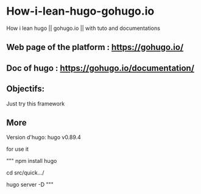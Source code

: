# How-i-lean-hugo-gohugo.io
How i lean hugo || gohugo.io || with tuto and documentations

## Web page of the platform : https://gohugo.io/

## Doc of hugo : https://gohugo.io/documentation/

## Objectifs: 

Just try this framework



## More
Version d'hugo: hugo v0.89.4

for use it 

"""
npm install hugo

cd src/quick.../

hugo server -D
"""
